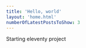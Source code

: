 ```yaml
---
title: 'Hello, world'
layout: 'home.html'
numberOfLatestPostsToShow: 3
---
```

Starting eleventy project